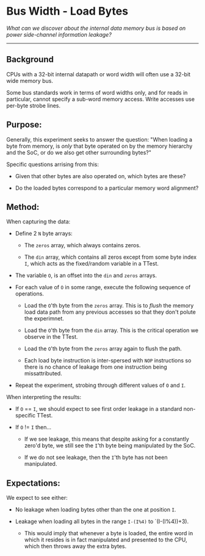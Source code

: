 
# Bus Width - Load Bytes

*What can we discover about the internal data memory bus is based on
 power side-channel information leakage?*

---

## Background

CPUs with a 32-bit internal datapath or word width will often use
a 32-bit wide memory bus.

Some bus standards work in terms of word widths only, and for reads
in particular, cannot specify a sub-word memory access.
Write accesses use per-byte strobe lines.

## Purpose:

Generally, this experiment seeks to answer the question:
"When loading a byte from memory, is *only* that byte operated on by
the memory hierarchy and the SoC, or do we also get other surrounding
bytes?"

Specific questions arrising from this:

- Given that other bytes are also operated on, which bytes are these?

- Do the loaded bytes correspond to a particular memory word alignment?

## Method:

When capturing the data:

- Define 2 `N` byte arrays:

    - The `zeros` array, which always contains zeros.

    - The `din` array, which contains all zeros except from some byte index
      `I`, which acts as the fixed/random variable in a TTest.

- The variable `O`, is an offset into the `din` and `zeros` arrays.

- For each value of `O` in some range, execute the following sequence of
  operations.

    - Load the `O`'th byte from the `zeros` array. This is to *flush* the
      memory load data path from any previous accesses so that they don't
      polute the experimnet.

    - Load the `O`'th byte from the `din` array. This is the critical
      operation we observe in the TTest.

    - Load the `O`'th byte from the `zeros` array again to flush the path.

    - Each load byte instruction is inter-spersed with `NOP` instructions so
      there is no chance of leakage from one instruction being missattributed.

- Repeat the experiment, strobing through different values of `O` and `I`.

When interpreting the results:

- If `O` == `I`, we should expect to see first order leakage in a
  standard non-specific TTest.

- If `O` != `I` then...

    - If we see leakage, this means that despite asking for a constantly
      zero'd byte, we still see the `I`'th byte being manipulated by the
      SoC.

    - If we do not see leakage, then the `I`'th byte has not been manipulated.

## Expectations:

We expect to see either:

- No leakage when loading bytes other than the one at position `I`.

- Leakage when loading all bytes in the range `I-(I%4)` to `(I-(I%4))+3).

  - This would imply that whenever a byte is loaded, the entire word in
    which it resides is in fact manipulated and presented to the CPU,
    which then throws away the extra bytes.

